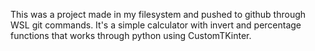 This was a project made in my filesystem and pushed to github through WSL git commands.
It's a simple calculator with invert and percentage functions that works through python using CustomTKinter.
